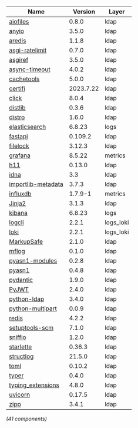 | Name | Version | Layer |
| --- | --- | --- |
| [aiofiles](https://pypi.org/project/aiofiles) | 0.8.0 | ldap |
| [anyio](https://pypi.org/project/anyio) | 3.5.0 | ldap |
| [aredis](https://github.com/NoneGG/aredis) | 1.1.8 | ldap |
| [asgi-ratelimit](https://github.com/abersheeran/asgi-ratelimit) | 0.7.0 | ldap |
| [asgiref](https://github.com/django/asgiref/) | 3.5.0 | ldap |
| [async-timeout](https://github.com/aio-libs/async-timeout) | 4.0.2 | ldap |
| [cachetools](https://github.com/tkem/cachetools/) | 5.0.0 | ldap |
| [certifi](https://github.com/certifi/python-certifi) | 2023.7.22 | ldap |
| [click](https://palletsprojects.com/p/click/) | 8.0.4 | ldap |
| [distlib](https://github.com/pypa/distlib) | 0.3.6 | ldap |
| [distro](https://github.com/python-distro/distro) | 1.6.0 | ldap |
| [elasticsearch](https://www.elastic.co/products/elasticsearch) | 6.8.23 | logs |
| [fastapi](https://pypi.org/project/fastapi) | 0.109.2 | ldap |
| [filelock](https://pypi.org/project/filelock) | 3.12.3 | ldap |
| [grafana](https://grafana.com) | 8.5.22 | metrics |
| [h11](https://github.com/python-hyper/h11) | 0.13.0 | ldap |
| [idna](https://github.com/kjd/idna) | 3.3 | ldap |
| [importlib-metadata](https://github.com/python/importlib_metadata) | 3.7.3 | ldap |
| [influxdb](https://www.influxdata.com) | 1.7.9-1 | metrics |
| [Jinja2](https://palletsprojects.com/p/jinja/) | 3.1.3 | ldap |
| [kibana](https://www.elastic.co/products/kibana) | 6.8.23 | logs |
| [logcli](https://grafana.com/oss/loki/) | 2.2.1 | logs_loki |
| [loki](https://grafana.com/oss/loki/) | 2.2.1 | logs_loki |
| [MarkupSafe](https://palletsprojects.com/p/markupsafe/) | 2.1.0 | ldap |
| [mflog](https://github.com/metwork-framework/mflog) | 0.1.0 | ldap |
| [pyasn1-modules](https://github.com/etingof/pyasn1-modules) | 0.2.8 | ldap |
| [pyasn1](https://github.com/etingof/pyasn1) | 0.4.8 | ldap |
| [pydantic](https://github.com/samuelcolvin/pydantic) | 1.9.0 | ldap |
| [PyJWT](https://github.com/jpadilla/pyjwt) | 2.4.0 | ldap |
| [python-ldap](https://www.python-ldap.org/) | 3.4.0 | ldap |
| [python-multipart](https://pypi.org/project/python-multipart) | 0.0.9 | ldap |
| [redis](https://github.com/redis/redis-py) | 4.2.2 | ldap |
| [setuptools-scm](https://github.com/pypa/setuptools_scm/) | 7.1.0 | ldap |
| [sniffio](https://github.com/python-trio/sniffio) | 1.2.0 | ldap |
| [starlette](https://pypi.org/project/starlette) | 0.36.3 | ldap |
| [structlog](https://pypi.org/project/structlog) | 21.5.0 | ldap |
| [toml](https://github.com/uiri/toml) | 0.10.2 | ldap |
| [typer](https://github.com/tiangolo/typer) | 0.4.0 | ldap |
| [typing_extensions](https://pypi.org/project/typing_extensions) | 4.8.0 | ldap |
| [uvicorn](https://www.uvicorn.org/) | 0.17.5 | ldap |
| [zipp](https://github.com/jaraco/zipp) | 3.4.1 | ldap |

*(41 components)*
